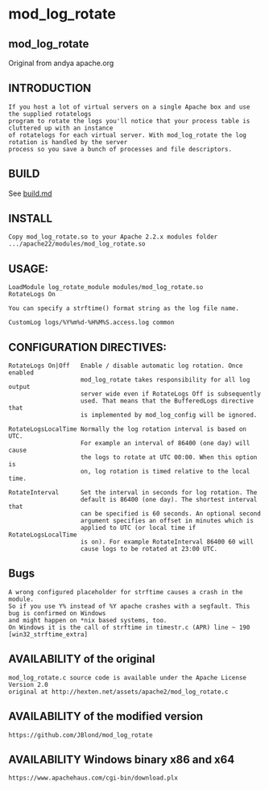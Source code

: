 mod_log_rotate
==============

## mod_log_rotate

Original from andya apache.org

## INTRODUCTION

	If you host a lot of virtual servers on a single Apache box and use the supplied rotatelogs
	program to rotate the logs you'll notice that your process table is cluttered up with an instance
	of rotatelogs for each virtual server. With mod_log_rotate the log rotation is handled by the server
	process so you save a bunch of processes and file descriptors.

## BUILD

See [build.md](build.md)

## INSTALL

	Copy mod_log_rotate.so to your Apache 2.2.x modules folder
	.../apache22/modules/mod_log_rotate.so

## USAGE:

	LoadModule log_rotate_module modules/mod_log_rotate.so
	RotateLogs On

	You can specify a strftime() format string as the log file name.

	CustomLog logs/%Y%m%d-%H%M%S.access.log common

## CONFIGURATION DIRECTIVES:

	RotateLogs On|Off   Enable / disable automatic log rotation. Once enabled
						mod_log_rotate takes responsibility for all log output
						server wide even if RotateLogs Off is subsequently
						used. That means that the BufferedLogs directive that
						is implemented by mod_log_config will be ignored.

	RotateLogsLocalTime Normally the log rotation interval is based on UTC.
						For example an interval of 86400 (one day) will cause
						the logs to rotate at UTC 00:00. When this option is
						on, log rotation is timed relative to the local time.

	RotateInterval      Set the interval in seconds for log rotation. The
						default is 86400 (one day). The shortest interval that
						can be specified is 60 seconds. An optional second
						argument specifies an offset in minutes which is
						applied to UTC (or local time if RotateLogsLocalTime
						is on). For example RotateInterval 86400 60 will
						cause logs to be rotated at 23:00 UTC.

## Bugs

	A wrong configured placeholder for strftime causes a crash in the module.
	So if you use Y% instead of %Y apache crashes with a segfault. This bug is confirmed on Windows
	and might happen on *nix based systems, too.
	On Windows it is the call of strftime in timestr.c (APR) line ~ 190 [win32_strftime_extra]


## AVAILABILITY of the original

	mod_log_rotate.c source code is available under the Apache License Version 2.0
	original at http://hexten.net/assets/apache2/mod_log_rotate.c

## AVAILABILITY of the modified version
	https://github.com/JBlond/mod_log_rotate

## AVAILABILITY Windows binary x86 and x64
	https://www.apachehaus.com/cgi-bin/download.plx
